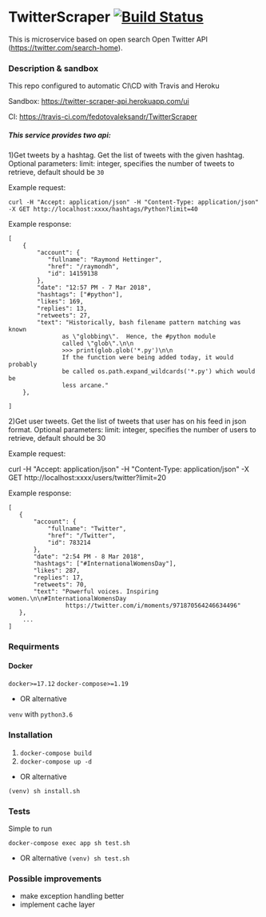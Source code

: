 # TwitterScraper [![Build Status](https://travis-ci.com/fedotovaleksandr/TwitterScraper.svg?branch=master)](https://travis-ci.com/fedotovaleksandr/TwitterScraper)

This is microservice based on open search Open Twitter API (https://twitter.com/search-home).

### Description & sandbox 

This repo configured to automatic CI\CD with Travis and Heroku

Sandbox:
https://twitter-scraper-api.herokuapp.com/ui

CI:
https://travis-ci.com/fedotovaleksandr/TwitterScraper

##### This service provides two api:

1)Get tweets by a hashtag. Get the list of tweets with the given hashtag.
Optional parameters: 
limit: integer, specifies the number of tweets to retrieve, default should be `30`

Example request:

```curl -H "Accept: application/json" -H "Content-Type: application/json" -X GET http://localhost:xxxx/hashtags/Python?limit=40```

Example response:

```
[
    {
        "account": {
           "fullname": "Raymond Hettinger",
           "href": "/raymondh",
           "id": 14159138
        },
        "date": "12:57 PM - 7 Mar 2018",
        "hashtags": ["#python"],
        "likes": 169,
        "replies": 13,
        "retweets": 27,
        "text": "Historically, bash filename pattern matching was known
               as \"globbing\".  Hence, the #python module
               called \"glob\".\n\n
               >>> print(glob.glob('*.py')\n\n
               If the function were being added today, it would probably
               be called os.path.expand_wildcards('*.py') which would be
               less arcane."
    },
  
]
```

2)Get user tweets. Get the list of tweets that user has on his feed in json format. Optional parameters: 
limit: integer, specifies the number of users to retrieve, default should be 30

Example request:

curl -H "Accept: application/json" -H "Content-Type: application/json" -X GET http://localhost:xxxx/users/twitter?limit=20

Example response:

 ```
[
    {
        "account": {
            "fullname": "Twitter",
            "href": "/Twitter",
            "id": 783214
        },
        "date": "2:54 PM - 8 Mar 2018",
        "hashtags": ["#InternationalWomensDay"],
        "likes": 287,
        "replies": 17,
        "retweets": 70,
        "text": "Powerful voices. Inspiring women.\n\n#InternationalWomensDay
                 https://twitter.com/i/moments/971870564246634496"
    },
     ...
] 
```

### Requirments

#### Docker
`docker>=17.12`
`docker-compose>=1.19`

* OR alternative

 `venv` with `python3.6`

### Installation

1) ```docker-compose build```
2) ```docker-compose up -d```

* OR alternative

```(venv) sh install.sh```

### Tests
Simple to run

```docker-compose exec app sh test.sh```

* OR alternative
```(venv) sh test.sh```

### Possible improvements

- make exception handling better 
- implement cache layer 

